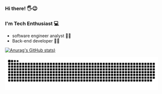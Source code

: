 ### Hi there! 🖐😉

### I'm Tech Enthusiast 💻
 - software engineer analyst 👩‍🎓
 - Back-end developer 👩‍💻


[![Anurag's GitHub stats](https://github-readme-stats.vercel.app/api?username=TuanySantos&show_icons=true&theme=gruvbox))](https://github.com/TuanySantos/github-readme-stats)


<img src="https://raw.githubusercontent.com/Platane/snk/output/github-contribution-grid-snake.svg">

<!--
**TuanySantos/TuanySantos** is a ✨ _special_ ✨ repository because its `README.md` (this file) appears on your GitHub profile.


Here are some ideas to get you started:

- 🔭 I’m currently working on ...
- 🌱 I’m currently learning ...
- 👯 I’m looking to collaborate on ...
- 🤔 I’m looking for help with ...
- 💬 Ask me about ...
- 📫 How to reach me: ...
- 😄 Pronouns: ...
- ⚡ Fun fact: ...
-->
